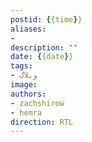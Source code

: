 ```yaml
---
postid: {{time}}
aliases: 
- 
description: ""
date: {{date}}
tags: 
- وبلاگ
image: 
authors: 
- zachshirow
- hemra
direction: RTL
---
```

